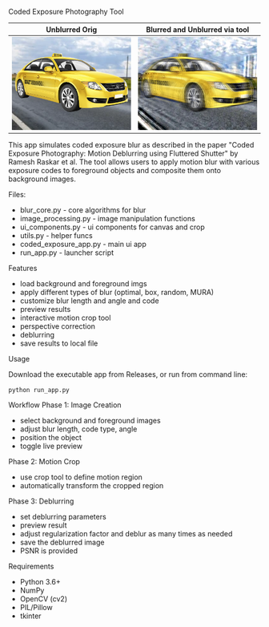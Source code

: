 Coded Exposure Photography Tool

Unblurred Orig             |  Blurred and Unblurred via tool
:-------------------------:|:-------------------------:
![alt text](https://github.com/BenjaminGao99/Coded-Photography-Simulator/blob/main/output/aligned_reference_angle0.0.png?raw=true)  |  ![alt text](https://github.com/BenjaminGao99/Coded-Photography-Simulator/blob/main/output/deblurred_angle0.0.png?raw=true)


This app simulates coded exposure blur as described in the paper "Coded Exposure Photography: Motion Deblurring using Fluttered Shutter" by Ramesh Raskar et al. The tool allows users to apply motion blur with various exposure codes to foreground objects and composite them onto background images.

Files:
- blur_core.py - core algorithms for blur
- image_processing.py - image manipulation functions 
- ui_components.py - ui components for canvas and crop
- utils.py - helper funcs
- coded_exposure_app.py - main ui app
- run_app.py - launcher script

Features
- load background and foreground imgs
- apply different types of blur (optimal, box, random, MURA)
- customize blur length and angle and code
- preview results
- interactive motion crop tool
- perspective correction
- deblurring
- save results to local file

Usage

Download the executable app from Releases, or run from command line:
```
python run_app.py
```

Workflow
Phase 1: Image Creation
- select background and foreground images
- adjust blur length, code type, angle
- position the object
- toggle live preview

Phase 2: Motion Crop
- use crop tool to define motion region
- automatically transform the cropped region

Phase 3: Deblurring
- set deblurring parameters
- preview result
- adjust regularization factor and deblur as many times as needed
- save the deblurred image
- PSNR is provided

Requirements
- Python 3.6+
- NumPy
- OpenCV (cv2)
- PIL/Pillow
- tkinter 

